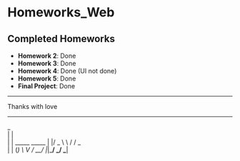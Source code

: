 # Homeworks_Web

## Completed Homeworks
- **Homework 2**: Done
- **Homework 3**: Done
- **Homework 4**: Done (UI not done)
- **Homework 5**: Done
- **Final Project**: Done

---

Thanks with love

---
 _                
| |               
| | _____   _____ 
| |/ _ \ \ / / _ \
| | (_) \ V /  __/
|_|\___/ \_/ \___|
                  
                  
